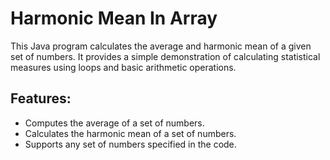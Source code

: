 # Harmonic Mean In Array
This Java program calculates the average and harmonic mean of a given set of numbers. It provides a simple demonstration of calculating statistical measures using loops and basic arithmetic operations.

## Features:
- Computes the average of a set of numbers.
- Calculates the harmonic mean of a set of numbers.
- Supports any set of numbers specified in the code.

